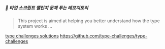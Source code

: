 ##### 🔹 타입 스크립트 챌린지 문제 푸는 레포지토리

> This project is aimed at helping you better understand how the type system works ...

[type challenges solutions](https://ghaiklor.github.io/type-challenges-solutions/en/)
https://github.com/type-challenges/type-challenges
